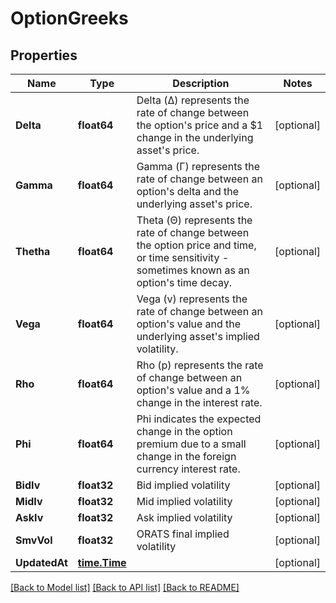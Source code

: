 # OptionGreeks

## Properties

Name | Type | Description | Notes
------------ | ------------- | ------------- | -------------
**Delta** | **float64** | Delta (Δ) represents the rate of change between the option&#39;s price and a $1 change in the underlying asset&#39;s price. | [optional] 
**Gamma** | **float64** | Gamma (Γ) represents the rate of change between an option&#39;s delta and the underlying asset&#39;s price. | [optional] 
**Thetha** | **float64** | Theta (Θ) represents the rate of change between the option price and time, or time sensitivity - sometimes known as an option&#39;s time decay. | [optional] 
**Vega** | **float64** | Vega (v) represents the rate of change between an option&#39;s value and the underlying asset&#39;s implied volatility. | [optional] 
**Rho** | **float64** | Rho (p) represents the rate of change between an option&#39;s value and a 1% change in the interest rate. | [optional] 
**Phi** | **float64** | Phi indicates the expected change in the option premium due to a small change in the foreign currency interest rate. | [optional] 
**BidIv** | **float32** | Bid implied volatility | [optional] 
**MidIv** | **float32** | Mid implied volatility | [optional] 
**AskIv** | **float32** | Ask implied volatility | [optional] 
**SmvVol** | **float32** | ORATS final implied volatility | [optional] 
**UpdatedAt** | [**time.Time**](time.Time.md) |  | [optional] 

[[Back to Model list]](../README.md#documentation-for-models) [[Back to API list]](../README.md#documentation-for-api-endpoints) [[Back to README]](../README.md)



